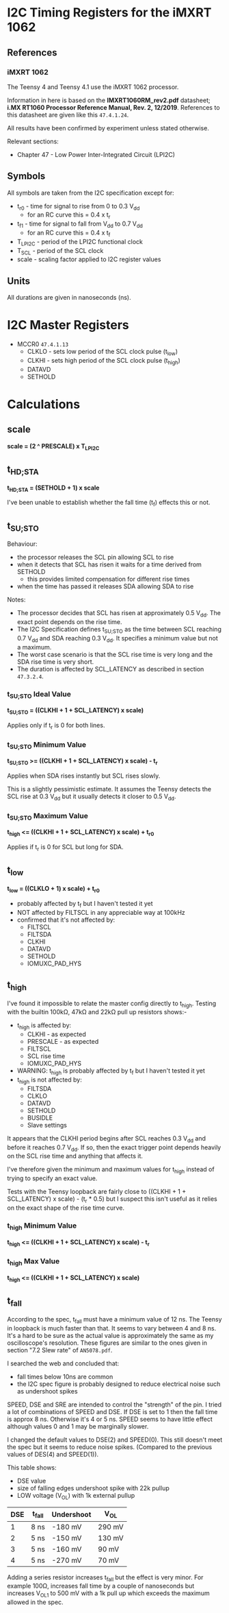 # I2C Timing Registers for the iMXRT 1062

## References
### iMXRT 1062
The Teensy 4 and Teensy 4.1 use the iMXRT 1062 processor.

Information in here is based on the **IMXRT1060RM_rev2.pdf** datasheet;
**i.MX RT1060 Processor Reference Manual, Rev. 2, 12/2019**. References
to this datasheet are given like this `47.4.1.24`.

All results have been confirmed by experiment unless stated otherwise.

Relevant sections:
* Chapter 47 - Low Power Inter-Integrated Circuit (LPI2C)

## Symbols
All symbols are taken from the I2C specification except for:
* t<sub>r0</sub> - time for signal to rise from 0 to 0.3 V<sub>dd</sub>
  - for an RC curve this = 0.4 x t<sub>r</sub> 
* t<sub>f1</sub> - time for signal to fall from V<sub>dd</sub> to 0.7 V<sub>dd</sub>
  - for an RC curve this = 0.4 x t<sub>f</sub> 
* T<sub>LPI2C</sub> - period of the LPI2C functional clock 
* T<sub>SCL</sub> - period of the SCL clock
* scale - scaling factor applied to I2C register values

## Units
All durations are given in nanoseconds (ns).

# I2C Master Registers
* MCCR0 `47.4.1.13`
  - CLKLO - sets low period of the SCL clock pulse (t<sub>low</sub>)
  - CLKHI - sets high period of the SCL clock pulse (t<sub>high</sub>)
  - DATAVD
  - SETHOLD

# Calculations
## scale
**scale = (2 ^ PRESCALE) x T<sub>LPI2C</sub>**

## t<sub>HD;STA</sub>
**t<sub>HD;STA</sub> = (SETHOLD + 1) x scale**

I've been unable to establish whether the fall time (t<sub>f</sub>)
effects this or not.

## t<sub>SU;STO</sub>
Behaviour:
* the processor releases the SCL pin allowing SCL to rise
* when it detects that SCL has risen it waits for a time derived from SETHOLD
  * this provides limited compensation for different rise times
* when the time has passed it releases SDA allowing SDA to rise

Notes:
* The processor decides that SCL has risen at approximately 0.5 V<sub>dd</sub>.
The exact point depends on the rise time.
* The I2C Specification defines t<sub>SU;STO</sub> as the time between SCL
reaching 0.7 V<sub>dd</sub> and SDA reaching 0.3 V<sub>dd</sub>. It specifies
a minimum value but not a maximum.
* The worst case scenario is that the SCL rise time is very long and the SDA
rise time is very short.
* The duration is affected by SCL_LATENCY as described in section `47.3.2.4`.

### t<sub>SU;STO</sub> Ideal Value
**t<sub>SU;STO</sub> = ((CLKHI + 1 + SCL_LATENCY) x scale)</sub>**

Applies only if t<sub>r</sub> is 0 for both lines.

### t<sub>SU;STO</sub> Minimum Value
**t<sub>SU;STO</sub> >= ((CLKHI + 1 + SCL_LATENCY) x scale) - t<sub>r</sub>**

Applies when SDA rises instantly but SCL rises slowly.

This is a slightly pessimistic estimate. It assumes the Teensy detects the
SCL rise at 0.3 V<sub>dd</sub> but it usually detects it closer to
0.5 V<sub>dd</sub>.

### t<sub>SU;STO</sub> Maximum Value
**t<sub>high</sub> <= ((CLKHI + 1 + SCL_LATENCY) x scale)</sub> + t<sub>r0</sub>**

Applies if t<sub>r</sub> is 0 for SCL but long for SDA.

## t<sub>low</sub>
**t<sub>low</sub> = ((CLKLO + 1) x scale) + t<sub>r0</sub>**
* probably affected by t<sub>f</sub> but I haven't tested it yet
* NOT affected by FILTSCL in any appreciable way at 100kHz 
* confirmed that it's not affected by:
  - FILTSCL
  - FILTSDA
  - CLKHI
  - DATAVD
  - SETHOLD
  - IOMUXC_PAD_HYS

## t<sub>high</sub>
I've found it impossible to relate the master config directly to t<sub>high</sub>.
Testing with the builtin 100kΩ, 47kΩ and 22kΩ pull up resistors shows:-
* t<sub>high</sub> is affected by:
  * CLKHI - as expected
  * PRESCALE - as expected
  * FILTSCL
  * SCL rise time
  * IOMUXC_PAD_HYS
* WARNING: t<sub>high</sub> is probably affected by t<sub>f</sub> but I haven't tested it yet
* t<sub>high</sub> is not affected by:
  - FILTSDA
  - CLKLO
  - DATAVD
  - SETHOLD
  - BUSIDLE
  - Slave settings

It appears that the CLKHI period begins after SCL reaches 0.3 V<sub>dd</sub>
and before it reaches 0.7 V<sub>dd</sub>. If so, then the exact trigger point
depends heavily on the SCL rise time and anything that affects it.

I've therefore given the minimum and maximum values for t<sub>high</sub> instead
of trying to specify an exact value. 

Tests with the Teensy loopback are fairly
close to ((CLKHI + 1 + SCL_LATENCY) x scale) - (t<sub>r</sub> * 0.5) but I
suspect this isn't useful as it relies on the exact shape of the rise time curve.

### t<sub>high</sub> Minimum Value
**t<sub>high</sub> <= ((CLKHI + 1 + SCL_LATENCY) x scale) - t<sub>r</sub>**

### t<sub>high</sub> Max Value
**t<sub>high</sub> <= ((CLKHI + 1 + SCL_LATENCY) x scale)</sub>**

## t<sub>fall</sub>
According to the spec, t<sub>fall</sub> must have a minimum value of 12 ns.
The Teensy in loopback is much faster than that. It seems to vary between
4 and 8 ns. It's a hard to be sure as the actual value is approximately
the same as my oscilloscope's resolution. These figures are similar to
the ones given in section "7.2 Slew rate" of `AN5078.pdf`.

I searched the web and concluded that:
* fall times below 10ns are common
* the I2C spec figure is probably designed to reduce electrical noise such as undershoot spikes

SPEED, DSE and SRE are intended to control the "strength" of the pin.
I tried a lot of combinations of SPEED and DSE. If DSE is set to 1 then
the fall time is approx 8 ns. Otherwise it's 4 or 5 ns. SPEED seems to
have little effect although values 0 and 1 may be marginally slower.

I changed the default values to DSE(2) and SPEED(0). This still doesn't
meet the spec but it seems to reduce noise spikes. (Compared to the previous
values of DES(4) and SPEED(1)).

This table shows:
* DSE value
* size of falling edges undershoot spike with 22k pullup
* LOW voltage (V<sub>OL</sub>) with 1k external pullup

| DSE | t<sub>fall</sub> | Undershoot | V<sub>OL</sub> |
|-----|------------------|------------|----------------|
| 1   | 8 ns             | -180 mV    | 290 mV         |
| 2   | 5 ns             | -150 mV    | 130 mV         |
| 3   | 5 ns             | -160 mV    | 90 mV          |
| 4   | 5 ns             | -270 mV    | 70 mV          |

Adding a series resistor increases t<sub>fall</sub> but the effect is
very minor. For example 100Ω, increases fall time by a couple of
nanoseconds but increases V<sub>OL1</sub> to 500 mV with a 1k pull up
which exceeds the maximum allowed in the spec.
